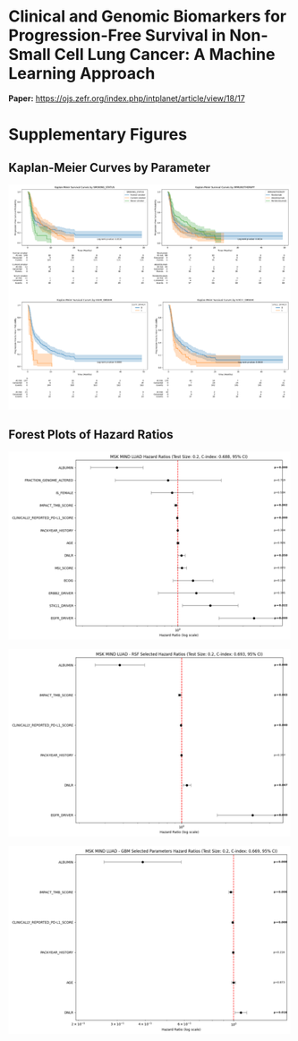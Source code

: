 # Clinical and Genomic Biomarkers for Progression-Free Survival in Non-Small Cell Lung Cancer: A Machine Learning Approach

**Paper:** https://ojs.zefr.org/index.php/intplanet/article/view/18/17

# Supplementary Figures
## Kaplan-Meier Curves by Parameter
![Kaplan-Meier Plots](km/km_quad_SMOKE_IO_EGFR_STK11.png)

## Forest Plots of Hazard Ratios
![Main Effects CPH Hazard Ratios](cph-0.688-MSK-MIND-LUAD-forest-plot.png)

![RSF-Selected Hazard Ratios](rsf/cph-0.69-MSK-MIND-LUAD---RSF-Selected-forest-plot.png)

![GBM-Selected Hazard Ratios](gbm/cph-0.67-MSK-MIND-LUAD---GBM-Selected-Parameters-forest-plot.png)
